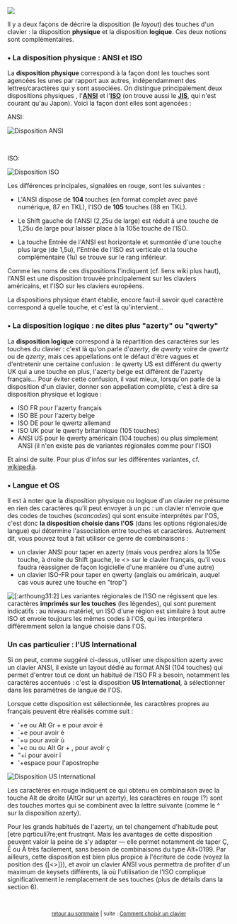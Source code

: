 ![](https://i.imgur.com/X0jlkyt.png)

Il y a deux façons de décrire la disposition (le *layout*) des touches d'un clavier : la disposition **physique** et la disposition **logique**. Ces deux notions sont complémentaires.

### • La disposition physique : ANSI et ISO

La **disposition physique** correspond à la façon dont les touches sont agencées les unes par rapport aux autres, indépendamment des lettres/caractères qui y sont associées. On distingue principalement deux dispositions physiques , l'[**ANSI**](http://fr.wikipedia.org/wiki/American_National_Standards_Institute]) et l'[**ISO**](http://fr.wikipedia.org/wiki/Organisation_internationale_de_normalisation) (on trouve aussi le [**JIS**](http://fr.wikipedia.org/wiki/Japanese_Industrial_Standard]), qui n'est courant qu'au Japon). Voici la façon dont elles sont agencées :

ANSI:

![Disposition ANSI](https://i.imgur.com/LaUkKb8.png)

&nbsp;

ISO:

![Disposition ISO](https://i.imgur.com/gt8hFCS.png)

Les différences principales, signalées en rouge, sont les suivantes :

- L'ANSI dispose de **104** touches (en format complet avec pavé numérique, 87 en TKL), l'ISO de **105** touches (88 en TKL).

- Le Shift gauche de l'ANSI (2,25u de large) est réduit à une touche de 1,25u de large pour laisser place à la 105e touche de l'ISO.

- La touche Entrée de l'ANSI est horizontale et surmontée d'une touche plus large (de 1,5u), l'Entrée de l'ISO est verticale et la touche complémentaire (1u) se trouve sur le rang inférieur.

Comme les noms de ces dispositions l'indiquent (cf. liens wiki plus haut), l'ANSI est une disposition trouvée principalement sur les claviers américains, et l'ISO sur les claviers européens.

La dispositions physique étant établie, encore faut-il savoir quel caractère correspond à quelle touche, et c'est là qu'intervient...


### • La disposition logique : ne dites plus "azerty" ou "qwerty"

La **disposition logique** correspond à la répartition des caractères sur les touches du clavier : c'est là qu'on parle d'*azerty*, de *qwerty* voire de *qwertz* ou de *qzerty*, mais ces appellations ont le défaut d'être vagues et d'entretenir une certaine confusion : le qwerty US est différent du qwerty UK qui a une touche en plus, l'azerty belge est différent de l'azerty français... Pour éviter cette confusion, il vaut mieux, lorsqu'on parle de la disposition d'un clavier, donner son appellation complète, c'est à dire sa disposition physique et logique : 

- ISO FR pour l'azerty français
- ISO BE pour l'azerty belge
- ISO DE pour le qwertz allemand
- ISO UK pour le qwerty britannique (105 touches)
- ANSI US pour le qwerty américain (104 touches) ou plus simplement ANSI (il n'en existe pas de variantes régionales comme pour l'ISO)

Et ainsi de suite. Pour plus d'infos sur les différentes variantes, cf. [wikipedia](http://en.wikipedia.org/wiki/Keyboard_layout#QWERTY-based_layouts_for_Latin_script).


### • Langue et OS

Il est à noter que la disposition physique ou logique d'un clavier ne présume en rien des caractères qu'il peut envoyer à un pc : un clavier n'envoie que des codes de touches (*scancodes*) qui sont ensuite interprétés par l'OS, c'est donc **la disposition choisie dans l'OS** (dans les options régionales/de langue) qui détermine l'association entre touches et caractères. Autrement dit, vous pouvez tout à fait utiliser ce genre de combinaisons :

- un clavier ANSI pour taper en azerty (mais vous perdrez alors la 105e touche, à droite du Shift gauche, le <> sur le clavier français, qu'il vous faudra réassigner de façon logicielle d'une manière ou d'une autre)
- un clavier ISO-FR pour taper en qwerty (anglais ou américain, auquel cas vous aurez une touche en "trop")

![[:arthoung31:2]](https://forum-images.hardware.fr/images/perso/2/arthoung31.gif) Les variantes régionales de l'ISO ne régissent que les caractères **imprimés sur les touches** (les légendes), qui sont purement indicatifs : au niveau matériel, un ISO d'une région est similaire à tout autre ISO et envoie toujours les mêmes codes à l'OS, qui les interprétera différemment selon la langue choisie dans l'OS. 


### Un cas particulier : l'US International

Si on peut, comme suggéré ci-dessus, utiliser une disposition azerty avec un clavier ANSI, il existe un layout dédié au format ANSI (104 touches) qui permet d'entrer tout ce dont un habitué de l'ISO FR a besoin, notamment les caractères accentués : c'est la disposition **US International**, à sélectionner dans les paramètres de langue de l'OS. 

Lorsque cette disposition est sélectionnée, les caractères propres au français peuvent être réalisés comme suit :

- '+e ou Alt Gr + e pour avoir é
- `+e pour avoir è
- `+u pour avoir ù
- '+c ou ou Alt Gr + , pour avoir ç
- "+i pour avoir ï
- '+espace pour l'apostrophe

![Disposition US International](https://reho.st/self/66a1be423e6a260ab708a515fbcc95f06c3b1af5.png)

Les caractères en rouge indiquent ce qui obtenu en combinaison avec la touche Alt de droite (AltGr sur un azerty), les caractères en rouge (?) sont des touches mortes qui se combinent avec la lettre suivante (comme le ^ sur la disposition azerty).

Pour les grands habitués de l'azerty, un tel changement d'habitude peut [etre pqrticuli7re;ent frustrqnt. Mais les avantages de cette disposition peuvent valoir la peine de s'y adapter — elle permet notamment de taper Ç, É ou À très facilement, sans besoin de combinaisons du type Alt+0199. Par ailleurs, cette disposition est bien plus propice à l'écriture de code (voyez la position des {[<>]}), et avoir un clavier ANSI vous permettra de profiter d'un maximum de keysets différents, là où l'utilisation de l'ISO complique significativement le remplacement de ses touches (plus de détails dans la section 6).

&nbsp;

<p align="center">
<sub><a href="index.html">retour au sommaire</a> | suite : <a href="05-comment-choisir.html">Comment choisir un clavier</a></sub>
</p>

